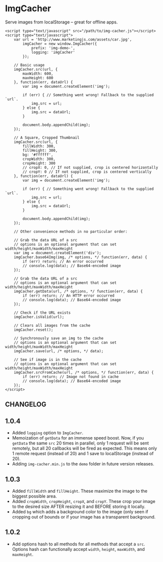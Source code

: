 # ImgCacher

Serve images from localStorage – great for offline apps.

```
<script type="text/javascript" src="/path/to/img-cacher.js"></script>
<script type="text/javascript">
    var url = 'http://www.marketingjs.com/assets/car.jpg',
        imgCacher = new window.ImgCacher({
            prefix: 'img-demo-',
            logging: 'imgCacher'
        });

    // Basic usage
    imgCacher.src(url, { 
        maxWidth: 600,
        maxHeight: 600
    }, function(err, dataUrl) {
        var img = document.createElement('img');

        if (err) { // Something went wrong! Fallback to the supplied `url`.
            img.src = url;
        } else {
            img.src = dataUrl;
        }

        document.body.appendChild(img);
    });

    // A Square, Cropped Thumbnail
    imgCacher.src(url, { 
        fillWidth: 300,
        fillHeight: 300,
        bg: '#ffffff',
        cropWidth: 300,
        cropHeight: 300
        // cropX: 0, // If not supplied, crop is centered horizontally
        // cropY: 0 // If not supplied, crop is centered vertically
    }, function(err, dataUrl) {
        var img = document.createElement('img');

        if (err) { // Something went wrong! Fallback to the supplied `url`.
            img.src = url;
        } else {
            img.src = dataUrl;
        }

        document.body.appendChild(img);
    });

    // Other convenience methods in no particular order:

    // Grab the data URL of a src
    // options is an optional argument that can set width/height/maxWidth/maxHeight
    var img = document.createElement('div');
    imgCacher.base64Img(img, /* options, */ function(err, data) {
        if (err) return; // An error occurred
        // console.log(data); // Base64-encoded image
    });

    // Grab the data URL of a src
    // options is an optional argument that can set width/height/maxWidth/maxHeight
    imgCacher.getData(url, /* options, */ function(err, data) {
        if (err) return; // An HTTP error occurred
        // console.log(data); // Base64-encoded image
    });

    // Check if the URL exists
    imgCacher.isValid(url);

    // Clears all images from the cache
    imgCacher.reset();

    // Synchronously save an img to the cache
    // options is an optional argument that can set width/height/maxWidth/maxHeight
    imgCacher.save(url, /* options, */ data);

    // See if image is in the cache
    // options is an optional argument that can set width/height/maxWidth/maxHeight
    imgCacher.srcFromCache(url, /* options, */ function(err, data) {
        if (err) return; // Image not found in cache
        // console.log(data); // Base64-encoded image
    });
</script>
```

## CHANGELOG

1.0.4
-----

- Added `logging` option to `ImgCacher`.
- Memoization of `getData` for an immense speed boost. Now, if you `getData` the same `src` 20 times in parallel, only 1 request will be sent remotely, but all 20 callbacks will be fired as expected. This means only 1 remote request (instead of 20) and 1 save to localStorage (instead of 20). 
- Adding `img-cacher.min.js` to the `demo` folder in future version releases.

1.0.3
-----

- Added `fillWidth` and `fillHeight`. These maximize the image to the biggest possible area.
- Added `cropWidth`, `cropHeight`, `cropX`, and `cropY`. These crop your image to the desired size AFTER resizing it and BEFORE storing it locally.
- Added `bg` which adds a background color to the image (only seen if cropping out of bounds or if your image has a transparent background.

1.0.2
-----

- Add options hash to all methods for all methods that accept a `src`. Options hash can functionally accept `width`, `height`, `maxWidth`, and `maxHeight`.

